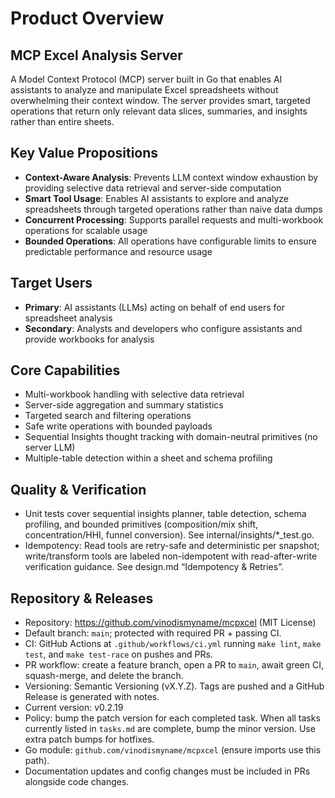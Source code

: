 # Product Overview

## MCP Excel Analysis Server

A Model Context Protocol (MCP) server built in Go that enables AI assistants to analyze and manipulate Excel spreadsheets without overwhelming their context window. The server provides smart, targeted operations that return only relevant data slices, summaries, and insights rather than entire sheets.

## Key Value Propositions

- **Context-Aware Analysis**: Prevents LLM context window exhaustion by providing selective data retrieval and server-side computation
- **Smart Tool Usage**: Enables AI assistants to explore and analyze spreadsheets through targeted operations rather than naive data dumps  
- **Concurrent Processing**: Supports parallel requests and multi-workbook operations for scalable usage
- **Bounded Operations**: All operations have configurable limits to ensure predictable performance and resource usage

## Target Users

- **Primary**: AI assistants (LLMs) acting on behalf of end users for spreadsheet analysis
- **Secondary**: Analysts and developers who configure assistants and provide workbooks for analysis

## Core Capabilities

- Multi-workbook handling with selective data retrieval
- Server-side aggregation and summary statistics
- Targeted search and filtering operations
- Safe write operations with bounded payloads
- Sequential Insights thought tracking with domain-neutral primitives (no server LLM)
- Multiple-table detection within a sheet and schema profiling

## Quality & Verification

- Unit tests cover sequential insights planner, table detection, schema profiling, and bounded primitives (composition/mix shift, concentration/HHI, funnel conversion). See internal/insights/*_test.go.
- Idempotency: Read tools are retry-safe and deterministic per snapshot; write/transform tools are labeled non-idempotent with read-after-write verification guidance. See design.md “Idempotency & Retries”.

## Repository & Releases

- Repository: https://github.com/vinodismyname/mcpxcel (MIT License)
- Default branch: `main`; protected with required PR + passing CI.
- CI: GitHub Actions at `.github/workflows/ci.yml` running `make lint`, `make test`, and `make test-race` on pushes and PRs.
- PR workflow: create a feature branch, open a PR to `main`, await green CI, squash-merge, and delete the branch.
- Versioning: Semantic Versioning (vX.Y.Z). Tags are pushed and a GitHub Release is generated with notes.
- Current version: v0.2.19
- Policy: bump the patch version for each completed task. When all tasks currently listed in `tasks.md` are complete, bump the minor version. Use extra patch bumps for hotfixes.
- Go module: `github.com/vinodismyname/mcpxcel` (ensure imports use this path).
- Documentation updates and config changes must be included in PRs alongside code changes.
